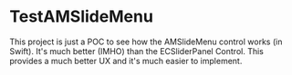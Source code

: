 # TestAMSlideMenu

This project is just a POC to see how the AMSlideMenu control works (in Swift).  It's much better (IMHO) than the ECSliderPanel Control.  This provides a much better UX and it's much easier to implement.
